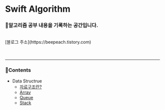 # Swift Algorithm
### 🤖알고리즘 공부 내용을 기록하는 공간입니다.
<br/>
[블로그 주소](https://beepeach.tistory.com)
<br/><br/><br/>

***
### 🤖Contents
+ Data Structrue
  + [자료구조란?](https://beepeach.tistory.com/283)
  + [Array](https://beepeach.tistory.com/284)
  + [Queue](https://beepeach.tistory.com/285)
  + [Stack](https://beepeach.tistory.com/286)
